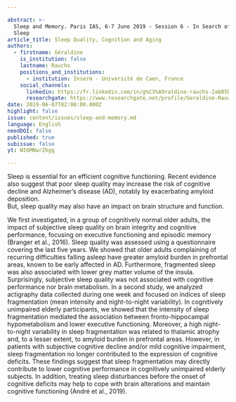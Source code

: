 ```yaml
---

abstract: >-
  Sleep and Memory. Paris IAS, 6-7 June 2019 - Session 6 - In Search of Lost
  Sleep
article_title: Sleep Quality, Cognition and Aging
authors:
  - firstname: Géraldine
    is_institution: false
    lastname: Rauchs
    positions_and_institutions:
      - institution: Inserm - Université de Caen, France
    social_channels:
      linkedin: https://fr.linkedin.com/in/g%C3%A9raldine-rauchs-2ab05b36
      researchgate: https://www.researchgate.net/profile/Geraldine-Rauchs
date: 2019-06-07T02:00:00.000Z
highlight: false
issue: content/issues/sleep-and-memory.md
language: English
needDOI: false
published: true
subissue: false
yt: WI6MNwrZkgg

---
```



Sleep is essential for an efficient cognitive functioning. Recent evidence also suggest that poor sleep quality may increase the risk of cognitive decline and Alzheimer’s disease (AD), notably by exacerbating amyloid deposition.  
But, sleep quality may also have an impact on brain structure and function.

  
We first investigated, in a group of cognitively normal older adults, the impact of subjective sleep quality on brain integrity and cognitive performance, focusing on executive functioning and episodic memory (Branger et al., 2016). Sleep quality was assessed using a questionnaire covering the last five years. We showed that older adults complaining of recurring difficulties falling asleep have greater amyloid burden in prefrontal areas, known to be early affected in AD. Furthermore, fragmented sleep was also associated with lower grey matter volume of the insula. Surprisingly, subjective sleep quality was not associated with cognitive performance nor brain metabolism. In a second study, we analyzed actigraphy data collected during one week and focused on indices of sleep fragmentation (mean intensity and night-to-night variability). In cognitively unimpaired elderly participants, we showed that the intensity of sleep fragmentation mediated the association between fronto-hippocampal hypometabolism and lower executive functioning. Moreover, a high night-to-night variability in sleep fragmentation was related to thalamic atrophy and, to a lesser extent, to amyloid burden in prefrontal areas. However, in patients with subjective cognitive decline and/or mild cognitive impairment, sleep fragmentation no longer contributed to the expression of cognitive deficits. These findings suggest that sleep fragmentation may directly contribute to lower cognitive performance in cognitively unimpaired elderly subjects. In addition, treating sleep disturbances before the onset of cognitive deficits may help to cope with brain alterations and maintain cognitive functioning (André et al., 2019).

<Youtube yt="WI6MNwrZkgg" caption="Sleep Quality, Cognition and Aging"></Youtube>